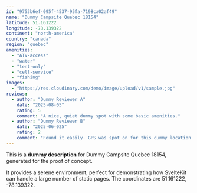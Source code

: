 ```yaml
---
id: "9753b6ef-095f-4537-95fa-7198ca02af49"
name: "Dummy Campsite Quebec 18154"
latitude: 51.161222
longitude: -78.139322
continent: "north-america"
country: "canada"
region: "quebec"
amenities:
  - "ATV-access"
  - "water"
  - "tent-only"
  - "cell-service"
  - "fishing"
images:
  - "https://res.cloudinary.com/demo/image/upload/v1/sample.jpg"
reviews:
  - author: "Dummy Reviewer A"
    date: "2025-08-05"
    rating: 5
    comment: "A nice, quiet dummy spot with some basic amenities."
  - author: "Dummy Reviewer B"
    date: "2025-06-025"
    rating: 2
    comment: "Found it easily. GPS was spot on for this dummy location."
---
```


This is a **dummy description** for Dummy Campsite Quebec 18154, generated for the proof of concept.

It provides a serene environment, perfect for demonstrating how SvelteKit can handle a large number of static pages. The coordinates are 51.161222, -78.139322.
